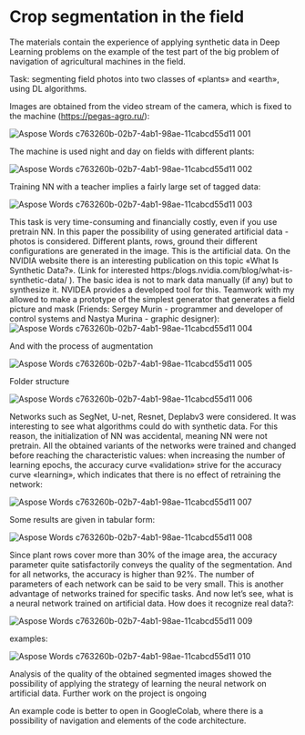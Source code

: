 # **Crop segmentation in the field**

The materials contain the experience of applying synthetic data in Deep Learning problems on the example of the test part of the big problem of navigation of agricultural machines in the field. 

Task: segmenting field photos into two classes of «plants» and «earth», using DL algorithms.

Images are obtained from the video stream of the camera, which is fixed to the machine (https://pegas-agro.ru/):

![Aspose Words c763260b-02b7-4ab1-98ae-11cabcd55d11 001](https://github.com/kaazdes/Pegas_NN_Segment_color_pubic/assets/78611665/9ff7e047-3083-4f92-a575-1485a8084a88)

The machine is used night and day on fields with different plants:

![Aspose Words c763260b-02b7-4ab1-98ae-11cabcd55d11 002](https://github.com/kaazdes/Pegas_NN_Segment_color_pubic/assets/78611665/d152622e-727c-4379-9379-4cfe2e7df56c)

Training NN with a teacher implies a fairly large set of tagged data: 

![Aspose Words c763260b-02b7-4ab1-98ae-11cabcd55d11 003](https://github.com/kaazdes/Pegas_NN_Segment_color_pubic/assets/78611665/acccea3e-2159-453f-b4c0-0cdfa7cc0b90)

This task is very time-consuming and financially costly, even if you use pretrain NN.
In this paper the possibility of using generated artificial data - photos is considered. Different plants, rows, ground their different configurations are generated in the image.  This is the artificial data. On the NVIDIA website there is an interesting publication on this topic «What Is Synthetic Data?». (Link for interested https:/blogs.nvidia.com/blog/what-is-synthetic-data/ ).  The basic idea is not to mark data manually (if any) but to synthesize it. NVIDEA provides a developed tool for this. Teamwork with my allowed to make a prototype of the simplest generator that generates a field picture and mask (Friends: Sergey Murin  - programmer and developer of control systems and Nastya Murina - graphic designer):  
![Aspose Words c763260b-02b7-4ab1-98ae-11cabcd55d11 004](https://github.com/kaazdes/Pegas_NN_Segment_color_pubic/assets/78611665/02ad4443-c996-4e3e-b5b1-740617e3a402)

And with the process of augmentation

![Aspose Words c763260b-02b7-4ab1-98ae-11cabcd55d11 005](https://github.com/kaazdes/Pegas_NN_Segment_color_pubic/assets/78611665/520bf090-4775-45c4-a46a-f67bcbe4bc75)

Folder structure

![Aspose Words c763260b-02b7-4ab1-98ae-11cabcd55d11 006](https://github.com/kaazdes/Pegas_NN_Segment_color_pubic/assets/78611665/d89de544-a1f2-44bf-b7df-5335a3141690)

Networks such as SegNet, U-net, Resnet, Deplabv3 were considered. It was interesting to see what algorithms could do with synthetic data. For this reason, the initialization of NN was accidental, meaning NN were not pretrain.
All the obtained variants of the networks were trained and changed before reaching the characteristic values: when increasing the number of learning epochs, the accuracy curve «validation» strive for the accuracy curve «learning», which indicates that there is no effect of retraining the network:

![Aspose Words c763260b-02b7-4ab1-98ae-11cabcd55d11 007](https://github.com/kaazdes/Pegas_NN_Segment_color_pubic/assets/78611665/08ce26d0-217f-42b8-9224-021bef022102)

Some results are given in tabular form:

![Aspose Words c763260b-02b7-4ab1-98ae-11cabcd55d11 008](https://github.com/kaazdes/Pegas_NN_Segment_color_pubic/assets/78611665/723d77b4-f25b-4e06-bb16-1596e63d2bf2)

Since plant rows cover more than 30% of the image area, the accuracy parameter quite satisfactorily conveys the quality of the segmentation. And for all networks, the accuracy is higher than 92%.  The number of parameters of each network can be said to be very small. This is another advantage of networks trained for specific tasks. 
And now let’s see,  what is a neural network trained on artificial data. How does it recognize real data?:

![Aspose Words c763260b-02b7-4ab1-98ae-11cabcd55d11 009](https://github.com/kaazdes/Pegas_NN_Segment_color_pubic/assets/78611665/eb363e18-dd4f-445c-b622-fac813ea2da4)

examples:

![Aspose Words c763260b-02b7-4ab1-98ae-11cabcd55d11 010](https://github.com/kaazdes/Pegas_NN_Segment_color_pubic/assets/78611665/092575c4-8510-4b5b-878c-626aa2eaa1f9)

Analysis of the quality of the obtained segmented images showed the possibility of applying the strategy of learning the neural network on artificial data. Further work on the project is ongoing

An example code is better to open in GoogleColab, where there is a possibility of navigation and elements of the code architecture.
